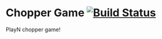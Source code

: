 Chopper Game   [![Build Status](https://travis-ci.org/bubuntux/chopper-game.png?branch=playn)](https://travis-ci.org/bubuntux/chopper-game)
============

PlayN chopper game!